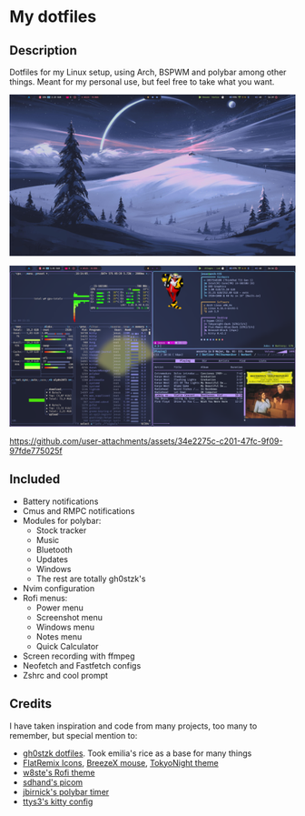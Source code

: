 # My dotfiles

## Description

Dotfiles for my Linux setup, using Arch, BSPWM and polybar among other things.
Meant for my personal use, but feel free to take what you want.

![Desktop](./media/desktop.png) 

![Btop and some windows](./media/btop.png)


https://github.com/user-attachments/assets/34e2275c-c201-47fc-9f09-97fde775025f


## Included

- Battery notifications
- Cmus and RMPC notifications
- Modules for polybar:
    - Stock tracker
    - Music
    - Bluetooth
    - Updates
    - Windows
    - The rest are totally gh0stzk's
- Nvim configuration
- Rofi menus:
    - Power menu
    - Screenshot menu
    - Windows menu
    - Notes menu
    - Quick Calculator
- Screen recording with ffmpeg
- Neofetch and Fastfetch configs
- Zshrc and cool prompt

## Credits

I have taken inspiration and code from many projects, too many to remember, but special mention to:
- [gh0stzk dotfiles](https://github.com/gh0stzk/dotfiles). Took emilia's rice as a base for many things
- [FlatRemix Icons](https://github.com/daniruiz/flat-remix), [BreezeX mouse](https://www.pling.com/p/1538515/), [TokyoNight theme](https://gist.github.com/CondensedMilk7/d1f10cd18e4583168c720d378b619d19)
- [w8ste's Rofi theme](https://github.com/w8ste/Tokyonight-rofi-theme)
- [sdhand's picom](https://github.com/sdhand/picom)
- [jbirnick's polybar timer](https://github.com/jbirnick/polybar-timer)
- [ttys3's kitty config](https://github.com/ttys3/my-kitty-config)
